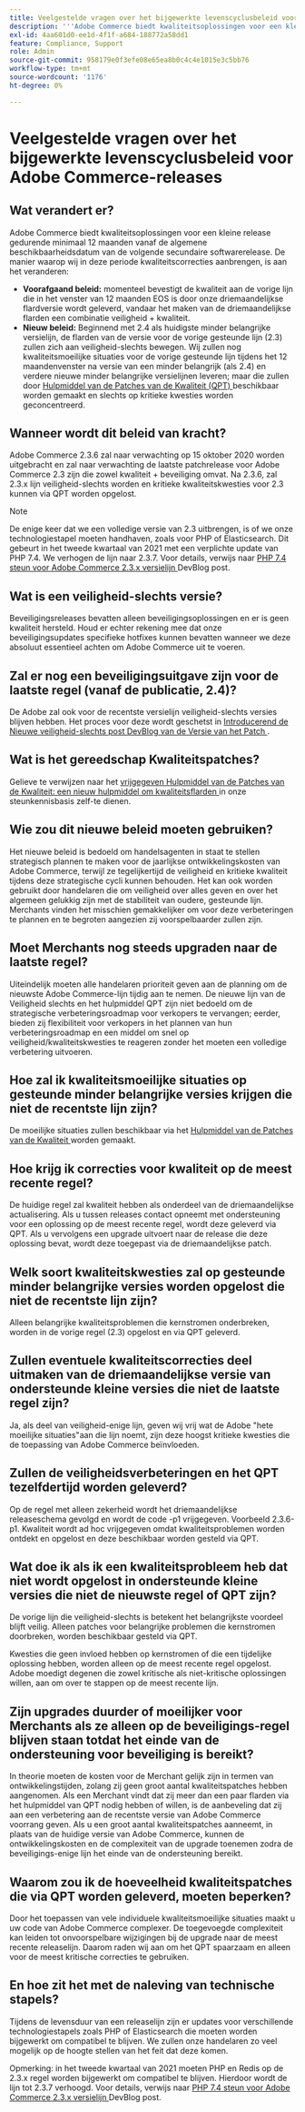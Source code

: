 ```yaml
---
title: Veelgestelde vragen over het bijgewerkte levenscyclusbeleid voor Adobe Commerce-releases
description: '''Adobe Commerce biedt kwaliteitsoplossingen voor een kleine release gedurende minimaal twaalf maanden vanaf de algemene beschikbaarheidsdatum van de volgende secundaire softwarerelease. De manier waarop wij in deze periode kwaliteitscorrecties aanbrengen, verandert:"'
exl-id: 4aa601d0-ee1d-4f1f-a684-188772a58dd1
feature: Compliance, Support
role: Admin
source-git-commit: 958179e0f3efe08e65ea8b0c4c4e1015e3c5bb76
workflow-type: tm+mt
source-wordcount: '1176'
ht-degree: 0%

---
```


# Veelgestelde vragen over het bijgewerkte levenscyclusbeleid voor Adobe Commerce-releases

## Wat verandert er?

Adobe Commerce biedt kwaliteitsoplossingen voor een kleine release gedurende minimaal 12 maanden vanaf de algemene beschikbaarheidsdatum van de volgende secundaire softwarerelease. De manier waarop wij in deze periode kwaliteitscorrecties aanbrengen, is aan het veranderen:

* **Voorafgaand beleid:** momenteel bevestigt de kwaliteit aan de vorige lijn die in het venster van 12 maanden EOS is door onze driemaandelijkse flardversie wordt geleverd, vandaar het maken van de driemaandelijkse flarden een combinatie veiligheid + kwaliteit.
* **Nieuw beleid:** Beginnend met 2.4 als huidigste minder belangrijke versielijn, de flarden van de versie voor de vorige gesteunde lijn (2.3) zullen zich aan veiligheid-slechts bewegen. Wij zullen nog kwaliteitsmoeilijke situaties voor de vorige gesteunde lijn tijdens het 12 maandenvenster na versie van een minder belangrijk (als 2.4) en verdere nieuwe minder belangrijke versielijnen leveren; maar die zullen door [ Hulpmiddel van de Patches van de Kwaliteit (QPT) ](/help/announcements/adobe-commerce-announcements/magento-quality-patches-released-new-tool-to-self-serve-quality-patches.md) beschikbaar worden gemaakt en slechts op kritieke kwesties worden geconcentreerd.

## Wanneer wordt dit beleid van kracht?

Adobe Commerce 2.3.6 zal naar verwachting op 15 oktober 2020 worden uitgebracht en zal naar verwachting de laatste patchrelease voor Adobe Commerce 2.3 zijn die zowel kwaliteit + beveiliging omvat. Na 2.3.6, zal 2.3.x lijn veiligheid-slechts worden en kritieke kwaliteitskwesties voor 2.3 kunnen via QPT worden opgelost.

>[!NOTE]
>
>De enige keer dat we een volledige versie van 2.3 uitbrengen, is of we onze technologiestapel moeten handhaven, zoals voor PHP of Elasticsearch. Dit gebeurt in het tweede kwartaal van 2021 met een verplichte update van PHP 7.4. We verhogen de lijn naar 2.3.7. Voor details, verwijs naar [ PHP 7.4 steun voor Adobe Commerce 2.3.x versielijn ](https://community.magento.com/t5/Magento-DevBlog/PHP-7-4-support-for-Magento-2-3-x-release-line/ba-p/458946) DevBlog post.

## Wat is een veiligheid-slechts versie?

Beveiligingsreleases bevatten alleen beveiligingsoplossingen en er is geen kwaliteit hersteld. Houd er echter rekening mee dat onze beveiligingsupdates specifieke hotfixes kunnen bevatten wanneer we deze absoluut essentieel achten om Adobe Commerce uit te voeren.

## Zal er nog een beveiligingsuitgave zijn voor de laatste regel (vanaf de publicatie, 2.4)?

De Adobe zal ook voor de recentste versielijn veiligheid-slechts versies blijven hebben. Het proces voor deze wordt geschetst in [ Introducerend de Nieuwe veiligheid-slechts post DevBlog van de Versie van het Patch ](https://community.magento.com/t5/Magento-DevBlog/Introducing-the-New-Security-only-Patch-Release/ba-p/141287).

## Wat is het gereedschap Kwaliteitspatches?

Gelieve te verwijzen naar het [ vrijgegeven Hulpmiddel van de Patches van de Kwaliteit: een nieuw hulpmiddel om kwaliteitsflarden ](/help/announcements/adobe-commerce-announcements/magento-quality-patches-released-new-tool-to-self-serve-quality-patches.md) in onze steunkennisbasis zelf-te dienen.

## Wie zou dit nieuwe beleid moeten gebruiken?

Het nieuwe beleid is bedoeld om handelsagenten in staat te stellen strategisch plannen te maken voor de jaarlijkse ontwikkelingskosten van Adobe Commerce, terwijl ze tegelijkertijd de veiligheid en kritieke kwaliteit tijdens deze strategische cycli kunnen behouden. Het kan ook worden gebruikt door handelaren die om veiligheid over alles geven en over het algemeen gelukkig zijn met de stabiliteit van oudere, gesteunde lijn. Merchants vinden het misschien gemakkelijker om voor deze verbeteringen te plannen en te begroten aangezien zij voorspelbaarder zullen zijn.

## Moet Merchants nog steeds upgraden naar de laatste regel?

Uiteindelijk moeten alle handelaren prioriteit geven aan de planning om de nieuwste Adobe Commerce-lijn tijdig aan te nemen. De nieuwe lijn van de Veiligheid slechts en het hulpmiddel QPT zijn niet bedoeld om de strategische verbeteringsroadmap voor verkopers te vervangen; eerder, bieden zij flexibiliteit voor verkopers in het plannen van hun verbeteringsroadmap en een middel om snel op veiligheid/kwaliteitskwesties te reageren zonder het moeten een volledige verbetering uitvoeren.

## Hoe zal ik kwaliteitsmoeilijke situaties op gesteunde minder belangrijke versies krijgen die niet de recentste lijn zijn?

De moeilijke situaties zullen beschikbaar via het [ Hulpmiddel van de Patches van de Kwaliteit ](/help/announcements/adobe-commerce-announcements/magento-quality-patches-released-new-tool-to-self-serve-quality-patches.md) worden gemaakt.

## Hoe krijg ik correcties voor kwaliteit op de meest recente regel?

De huidige regel zal kwaliteit hebben als onderdeel van de driemaandelijkse actualisering. Als u tussen releases contact opneemt met ondersteuning voor een oplossing op de meest recente regel, wordt deze geleverd via QPT. Als u vervolgens een upgrade uitvoert naar de release die deze oplossing bevat, wordt deze toegepast via de driemaandelijkse patch.

## Welk soort kwaliteitskwesties zal op gesteunde minder belangrijke versies worden opgelost die niet de recentste lijn zijn?

Alleen belangrijke kwaliteitsproblemen die kernstromen onderbreken, worden in de vorige regel (2.3) opgelost en via QPT geleverd.

## Zullen eventuele kwaliteitscorrecties deel uitmaken van de driemaandelijkse versie van ondersteunde kleine versies die niet de laatste regel zijn?

Ja, als deel van veiligheid-enige lijn, geven wij vrij wat de Adobe &quot;hete moeilijke situaties&quot;aan die lijn noemt, zijn deze hoogst kritieke kwesties die de toepassing van Adobe Commerce beïnvloeden.

## Zullen de veiligheidsverbeteringen en het QPT tezelfdertijd worden geleverd?

Op de regel met alleen zekerheid wordt het driemaandelijkse releaseschema gevolgd en wordt de code -p1 vrijgegeven. Voorbeeld 2.3.6-p1. Kwaliteit wordt ad hoc vrijgegeven omdat kwaliteitsproblemen worden ontdekt en opgelost en deze beschikbaar worden gesteld via QPT.

## Wat doe ik als ik een kwaliteitsprobleem heb dat niet wordt opgelost in ondersteunde kleine versies die niet de nieuwste regel of QPT zijn?

De vorige lijn die veiligheid-slechts is betekent het belangrijkste voordeel blijft veilig. Alleen patches voor belangrijke problemen die kernstromen doorbreken, worden beschikbaar gesteld via QPT.

Kwesties die geen invloed hebben op kernstromen of die een tijdelijke oplossing hebben, worden alleen op de meest recente regel opgelost. Adobe moedigt degenen die zowel kritische als niet-kritische oplossingen willen, aan om over te stappen op de meest recente lijn.

## Zijn upgrades duurder of moeilijker voor Merchants als ze alleen op de beveiligings-regel blijven staan totdat het einde van de ondersteuning voor beveiliging is bereikt?

In theorie moeten de kosten voor de Merchant gelijk zijn in termen van ontwikkelingstijden, zolang zij geen groot aantal kwaliteitspatches hebben aangenomen. Als een Merchant vindt dat zij meer dan een paar flarden via het hulpmiddel van QPT nodig hebben of willen, is de aanbeveling dat zij aan een verbetering aan de recentste versie van Adobe Commerce voorrang geven. Als u een groot aantal kwaliteitspatches aanneemt, in plaats van de huidige versie van Adobe Commerce, kunnen de ontwikkelingskosten en de complexiteit van de upgrade toenemen zodra de beveiligings-enige lijn het einde van de ondersteuning bereikt.

## Waarom zou ik de hoeveelheid kwaliteitspatches die via QPT worden geleverd, moeten beperken?

Door het toepassen van vele individuele kwaliteitsmoeilijke situaties maakt u uw code van Adobe Commerce complexer. De toegevoegde complexiteit kan leiden tot onvoorspelbare wijzigingen bij de upgrade naar de meest recente releaselijn. Daarom raden wij aan om het QPT spaarzaam en alleen voor de meest kritische correcties te gebruiken.

## En hoe zit het met de naleving van technische stapels?

Tijdens de levensduur van een releaselijn zijn er updates voor verschillende technologiestapels zoals PHP of Elasticsearch die moeten worden bijgewerkt om compatibel te blijven. We zullen onze handelaren zo veel mogelijk op de hoogte stellen van het feit dat deze komen.

Opmerking: in het tweede kwartaal van 2021 moeten PHP en Redis op de 2.3.x regel worden bijgewerkt om compatibel te blijven. Hierdoor wordt de lijn tot 2.3.7 verhoogd. Voor details, verwijs naar [ PHP 7.4 steun voor Adobe Commerce 2.3.x versielijn ](https://community.magento.com/t5/Magento-DevBlog/PHP-7-4-support-for-Magento-2-3-x-release-line/ba-p/458946) DevBlog post.
